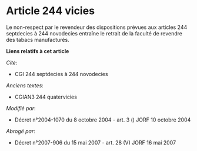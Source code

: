 # Article 244 vicies

Le non-respect par le revendeur des dispositions prévues aux articles 244 septdecies à 244 novodecies entraîne le retrait de
la faculté de revendre des tabacs manufacturés.

**Liens relatifs à cet article**

_Cite_:

  - CGI 244 septdecies à 244 novodecies

_Anciens textes_:

  - CGIAN3 244 quatervicies

_Modifié par_:

  - Décret n°2004-1070 du 8 octobre 2004 - art. 3 () JORF 10 octobre 2004

_Abrogé par_:

  - Décret n°2007-906 du 15 mai 2007 - art. 28 (V) JORF 16 mai 2007
